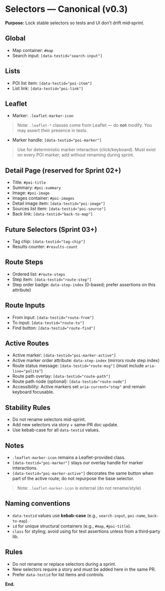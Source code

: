 # Selectors — Canonical (v0.3)

**Purpose:** Lock stable selectors so tests and UI don’t drift mid‑sprint.

## Global
- Map container: `#map`
- Search input: `[data-testid="search-input"]`

## Lists
- POI list item: `[data-testid="poi-item"]`
- List link: `[data-testid="poi-link"]`

## Leaflet
- Marker: `.leaflet-marker-icon`
> Note: `.leaflet-*` classes come from Leaflet — do **not** modify. You may assert their presence in tests.
- Marker handle: `[data-testid="poi-marker"]`
> Use for deterministic marker interaction (click/keyboard). Must exist on every POI marker; add without renaming during sprint.

## Detail Page (reserved for Sprint 02+)
- Title: `#poi-title`
- Summary: `#poi-summary`
- Image: `#poi-image`
- Images container: `#poi-images`
- Detail image item: `[data-testid="poi-image"]`
- Sources list item: `[data-testid="poi-source"]`
- Back link: `[data-testid="back-to-map"]`

## Future Selectors (Sprint 03+)
- Tag chip: `[data-testid="tag-chip"]`
- Results counter: `#results-count`

## Route Steps
- Ordered list: `#route-steps`
- Step item: `[data-testid="route-step"]`
- Step order badge: `data-step-index` (0-based; prefer assertions on this attribute)

## Route Inputs
- From input: `[data-testid="route-from"]`
- To input: `[data-testid="route-to"]`
- Find button: `[data-testid="route-find"]`

## Active Routes
- Active marker: `[data-testid="poi-marker-active"]`
- Active marker order attribute: `data-step-index` (mirrors route step index)
- Route status message: `[data-testid="route-msg"]` (must include `aria-live="polite"`)
- Route path overlay: `[data-testid="route-path"]`
- Route path node (optional): `[data-testid="route-node"]`
- Accessibility: Active markers set `aria-current="step"` and remain keyboard focusable.

## Stability Rules
- Do not rename selectors mid-sprint.
- Add new selectors via story + same-PR doc update.
- Use kebab-case for all `data-testid` values.

## Notes
- `.leaflet-marker-icon` remains a Leaflet-provided class.
- `[data-testid="poi-marker"]` stays our overlay handle for marker interactions.
- `[data-testid="poi-marker-active"]` decorates the same button when part of the active route; do not repurpose the base selector.

> Note: `.leaflet-marker-icon` is external (do not rename/style)

## Naming conventions
- `data-testid` values use **kebab-case** (e.g., `search-input`, `poi-name`, `back-to-map`).
- `id` for unique structural containers (e.g., `#map`, `#poi-title`).
- `class` for styling; avoid using for test assertions unless from a third‑party lib.

## Rules
- Do not rename or replace selectors during a sprint.  
- New selectors require a story and must be added here in the same PR.  
- Prefer `data-testid` for list items and controls.

**End.**
